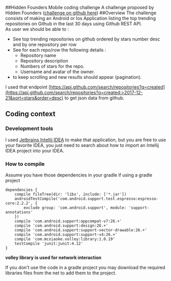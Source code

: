 ##Hidden Founders Mobile coding challenge
A challenge proposed by Hidden Founders ([challenge on github here](https://github.com/hiddenfounders/mobile-coding-challenge))
##Overview
The challenge consists of making an Android or Ios Application
listing the top trending repositories on Github in the last 30 days
using Github REST API.  
As user we should be able to :
* See top trending repositories on github ordered by stars number desc
 and by one repository per row
* See for each repo/row the following details :
  * Repository name
  * Repository description
  * Numbers of stars for the repo.
  * Username and avatar of the owner.
* to keep scrolling and new results should appear (pagination).  
 
I used that endpoint [https://api.github.com/search/repositories?q=created](https://api.github.com/search/repositories?q=created:>2017-12-21&sort=stars&order=desc)
to get json data from github.
## Coding context
### Development tools
I used [Jetbrains Intellij IDEA](https://www.jetbrains.com/idea) to make that application, but you are free to use 
your favorite IDEA, you just need to search about how to import an Intellij IDEA
project into your IDEA.

### How to compile
Assume you have those dependencies in your gradle if using a gradle project
```
dependencies {
    compile fileTree(dir: 'libs', include: ['*.jar'])
    androidTestCompile('com.android.support.test.espresso:espresso-core:2.2.2', {
        exclude group: 'com.android.support', module: 'support-annotations'
    })
    compile 'com.android.support:appcompat-v7:26.+'
    compile 'com.android.support:design:26.+'
    compile 'com.android.support:support-vector-drawable:26.+'
    compile 'com.android.support:support-v4:26.+'
    compile 'com.mcxiaoke.volley:library:1.0.19'
    testCompile 'junit:junit:4.12'
}
```
**volley library is used for network interaction**  

If you don't use the code in a gradle project you may download the required libraries files from the net 
to add them to the project.
